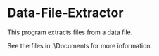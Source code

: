 # Data-File-Extractor
This program extracts files from a data file.

See the files in .\Documents for more information.
